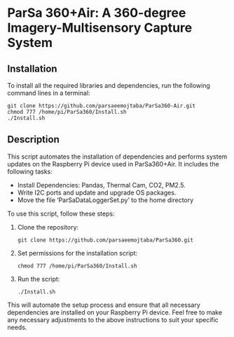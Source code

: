 # ParSa 360+Air: A 360-degree Imagery-Multisensory Capture System

## Installation

To install all the required libraries and dependencies, run the following command lines in a terminal:

   ```
   git clone https://github.com/parsaeemojtaba/ParSa360-Air.git
   chmod 777 /home/pi/ParSa360/Install.sh
   ./Install.sh
   ```
## Description

This script automates the installation of dependencies and performs system updates on the Raspberry Pi device used in ParSa360+Air. It includes the following tasks:

- Install Dependencies: Pandas, Thermal Cam, CO2, PM2.5.
- Write I2C ports and update and upgrade OS packages.
- Move the file ‘ParSaDataLoggerSet.py’ to the home directory

To use this script, follow these steps:

1. Clone the repository:

   ```
   git clone https://github.com/parsaeemojtaba/ParSa360.git
2. Set permissions for the installation script:

   ```
   chmod 777 /home/pi/ParSa360/Install.sh
3. Run the script:
   ```
   ./Install.sh
This will automate the setup process and ensure that all necessary dependencies are installed on your Raspberry Pi device.
Feel free to make any necessary adjustments to the above instructions to suit your specific needs.
